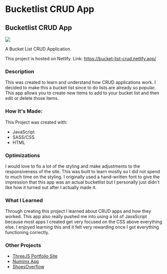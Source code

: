 # Bucketlist CRUD App

<h2>Bucketlist CRUD App</h2>

<img src="https://user-images.githubusercontent.com/84154978/139721905-20d9d9ee-9216-42c6-bac8-54f0be9c5f1d.gif" >

A Bucket List CRUD Application. 

This project is hosted on Netlify. Link: https://bucket-list-crud.netlify.app/

<h3>Description</h3>

This was created to learn and understand how CRUD applications work. I decided to make this a bucket list since to do lists are already so popular. This app allows you to create new items to add to your bucket list and then edit or delete those items.

<h3>How It's Made:</h3>

This Project was created with: 
<ul>
<li>JavaScript</li>
<li>SASS/CSS</li>
<li>HTML</li>
</ul>

<h3>Optimizations</h3>

I would love to fix a lot of the styling and make adjustments to the responsiveness of the site. This was built to learn mostly so I did not spend to much time on the styling. I originally used a hand-written font to give the impression that this app was an actual bucketlist but I personally just didn't like how it turned out after I actually made it.

<h3>What I Learned</h3>

Through creating this project I learned about CRUD apps and how they worked. This app also really pushed me into using a lot of JavaScript because most apps I created get very focused on the CSS above everything else. I enjoyed learning this and it felt very rewarding once I got everything functioning correctly. 

<h3>Other Projects</h3>
<ul>
<li><a href="https://github.com/Markphilbert/threeJS_Portfolio">ThreeJS Portfolio Site</a></li>  
<li><a href="https://github.com/Markphilbert/numinix">Numinix App</a></li>
<li><a href="https://github.com/Markphilbert/ShoesOverflow">ShoesOverflow</a></li>
</ul>
